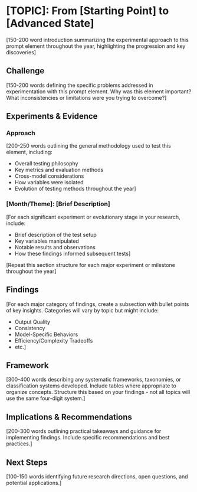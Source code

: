 # [TOPIC]: From [Starting Point] to [Advanced State]

[150-200 word introduction summarizing the experimental approach to this prompt element throughout the year, highlighting the progression and key discoveries]

## Challenge

[150-200 words defining the specific problems addressed in experimentation with this prompt element. Why was this element important? What inconsistencies or limitations were you trying to overcome?]

## Experiments & Evidence

### Approach

[200-250 words outlining the general methodology used to test this element, including:
- Overall testing philosophy
- Key metrics and evaluation methods
- Cross-model considerations
- How variables were isolated
- Evolution of testing methods throughout the year]

### [Month/Theme]: [Brief Description]

[For each significant experiment or evolutionary stage in your research, include:
- Brief description of the test setup
- Key variables manipulated
- Notable results and observations
- How these findings informed subsequent tests]

[Repeat this section structure for each major experiment or milestone throughout the year]

## Findings

[For each major category of findings, create a subsection with bullet points of key insights. Categories will vary by topic but might include:
- Output Quality
- Consistency
- Model-Specific Behaviors
- Efficiency/Complexity Tradeoffs
- etc.]

## Framework

[300-400 words describing any systematic frameworks, taxonomies, or classification systems developed. Include tables where appropriate to organize concepts. Structure this based on your findings - not all topics will use the same four-digit system.]

## Implications & Recommendations

[200-300 words outlining practical takeaways and guidance for implementing findings. Include specific recommendations and best practices.]

## Next Steps

[100-150 words identifying future research directions, open questions, and potential applications.]